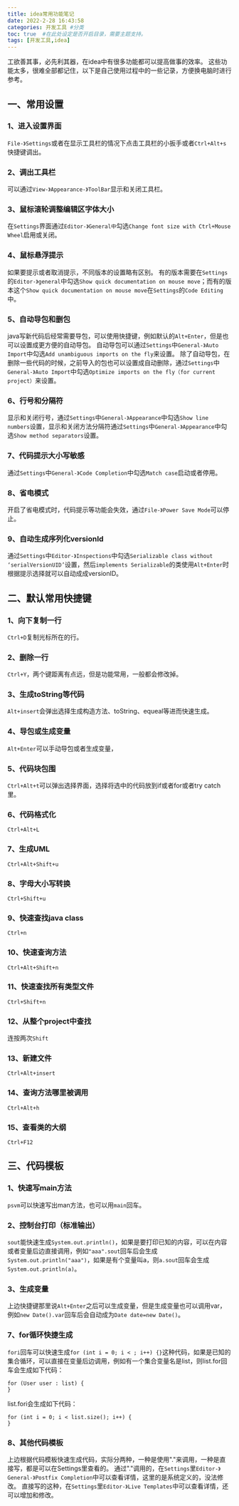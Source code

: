 ```yaml
---
title: idea常用功能笔记
date: 2022-2-28 16:43:58
categories: 开发工具 #分类
toc: true  #在此处设定是否开启目录，需要主题支持。
tags: [开发工具,idea]
---
```

工欲善其事，必先利其器，在idea中有很多功能都可以提高做事的效率。
这些功能太多，很难全部都记住，以下是自己使用过程中的一些记录，方便换电脑时进行参考。
<!--more-->
## 一、常用设置
### 1、进入设置界面
`File-》Settings`或者在显示工具栏的情况下点击工具栏的小扳手或者`Ctrl+Alt+s`快捷键调出。

### 2、调出工具栏
可以通过`View-》Appearance-》ToolBar`显示和关闭工具栏。

### 3、鼠标滚轮调整编辑区字体大小
在`Settings`界面通过`Editor-》General中`勾选`Change font size with Ctrl+Mouse Wheel`启用或关闭。

### 4、鼠标悬浮提示
如果要提示或者取消提示，不同版本的设置略有区别。
有的版本需要在`Settings`的`Editor-》general`中勾选`Show quick documentation on mouse move`；而有的版本这个`Show quick documentation on mouse move`在`Settings`的`Code Editing`中。

### 5、自动导包和删包
java写新代码后经常需要导包，可以使用快捷键，例如默认的`Alt+Enter`，但是也可以设置成更方便的自动导包。
自动导包可以通过`Settings`中`General-》Auto Import`中勾选`Add unambiguous imports on the fly`来设置。
除了自动导包，在删除一些代码的时候，之前导入的包也可以设置成自动删除，通过`Settings`中`General-》Auto Import`中勾选`Optimize imports on the fly（for current project）`来设置。

### 6、行号和分隔符
显示和关闭行号，通过`Settings`中`General-》Appearance`中勾选`Show line numbers`设置，显示和关闭方法分隔符通过`Settings`中`General-》Appearance`中勾选`Show method separators`设置。

### 7、代码提示大小写敏感
通过`Settings`中`General-》Code Completion`中勾选`Match case`启动或者停用。

### 8、省电模式
开启了省电模式时，代码提示等功能会失效，通过`File-》Power Save Mode`可以停止。

### 9、自动生成序列化versionId
通过`Settings`中`Editor-》Inspections`中勾选`Serializable class without ‘serialVersionUID’`设置，然后`implements Serializable`的类使用`Alt+Enter`时根据提示选择就可以自动成成versionID。

## 二、默认常用快捷键
### 1、向下复制一行
`Ctrl+D`复制光标所在的行。

### 2、删除一行
`Ctrl+Y`，两个键距离有点远，但是功能常用，一般都会修改掉。

### 3、生成toString等代码
`Alt+insert`会弹出选择生成构造方法、toString、equeal等进而快速生成。

### 4、导包或生成变量
`Alt+Enter`可以手动导包或者生成变量，

### 5、代码块包围
`Ctrl+Alt+t`可以弹出选择界面，选择将选中的代码放到if或者for或者try catch里。

### 6、代码格式化
`Ctrl+Alt+L`

### 7、生成UML
`Ctrl+Alt+Shift+u`

### 8、字母大小写转换
`Ctrl+Shift+u`

### 9、快速查找java class
`Ctrl+n`

### 10、快速查询方法
`Ctrl+Alt+Shift+n`

### 11、快速查找所有类型文件
`Ctrl+Shift+n`

### 12、从整个project中查找
连按两次`Shift`

### 13、新建文件
`Ctrl+Alt+insert`

### 14、查询方法哪里被调用
`Ctrl+Alt+h`

### 15、查看类的大纲
`Ctrl+F12`

## 三、代码模板
### 1、快速写main方法
`psvm`可以快速写出man方法，也可以用`main`回车。

### 2、控制台打印（标准输出）
`sout`能快速生成`System.out.println()`，如果是要打印已知的内容，可以在内容或者变量后边直接调用，例如`"aaa".sout`回车后会生成`System.out.println("aaa")`，如果是有个变量叫a，则`a.sout`回车会生成`System.out.println(a)`。

### 3、生成变量
上边快捷键那里说`Alt+Enter`之后可以生成变量，但是生成变量也可以调用var，例如`new Date().var`回车后会自动成为`Date date=new Date()`。

### 7、for循环快捷生成
`fori`回车可以快速生成`for (int i = 0; i < ; i++) {}`这种代码，如果是已知的集合循环，可以直接在变量后边调用，例如有一个集合变量名是list，则list.for回车会生成如下代码：
```
for (User user : list) { 
}
```

list.fori会生成如下代码：
```
for (int i = 0; i < list.size(); i++) {
}
```

### 8、其他代码模板
上边根据代码模板快速生成代码，实际分两种，一种是使用"."来调用，一种是直接写，都是可以在Settings里查看的。
通过"."调用的，在`Settings`里`Editor-》General-》Postfix Completion`中可以查看详情，这里的是系统定义的，没法修改。
直接写的这种，在`Settings`里`Editor-》Live Templates`中可以查看详情，还可以增加和修改。